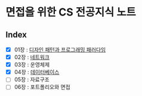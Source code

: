 # 면접을 위한 CS 전공지식 노트

## Index

- [x] 01장 : [디자인 패턴과 프로그래밍 패러다임](https://github.com/YooJinRa/book-cs-note/blob/main/summary/01.md)
- [x] 02장 : [네트워크](https://github.com/YooJinRa/book-cs-note/blob/main/summary/02.md)
- [x] 03장 : 운영체제
- [x] 04장 : [데이터베이스](https://github.com/YooJinRa/book-cs-note/blob/main/summary/04.md)
- [ ] 05장 : 자료구조
- [ ] 06장 : 포트폴리오와 면접
